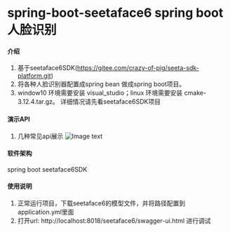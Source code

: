 # spring-boot-seetaface6 spring boot 人脸识别

#### 介绍

1.  基于seetaface6SDK(https://gitee.com/crazy-of-pig/seeta-sdk-platform.git)
2.  将各种人脸识别器配置成spring bean 做成spring boot项目。
3.  window10 环境需要安装 visual_studio；linux 环境需要安装 cmake-3.12.4.tar.gz。 详细情况请先看seetaface6SDK项目
#### 演示API
1.  几种常见api展示
    ![Image text](https://gitee.com/crazy-of-pig/spring-boot-seetaface6/raw/master/img/api.png)

#### 软件架构
spring boot
seetaface6SDK

#### 使用说明
1.  正常运行项目，下载seetaface6的模型文件，并将路径配置到application.yml里面
2.  打开url: http://localhost:8018/seetaface6/swagger-ui.html  进行调试
